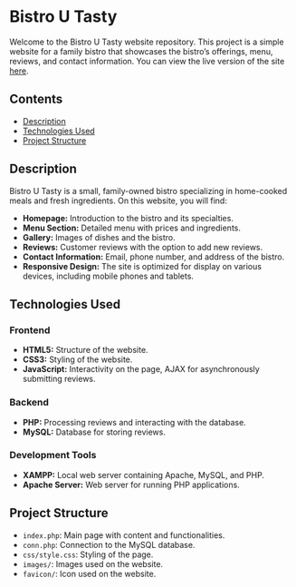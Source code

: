 # Bistro U Tasty

Welcome to the Bistro U Tasty website repository. This project is a simple website for a family bistro that showcases the bistro’s offerings, menu, reviews, and contact information. You can view the live version of the site [here](http://bistro.wz.cz).

## Contents

- [Description](#description)
- [Technologies Used](#technologies-used)
- [Project Structure](#project-structure)

## Description

Bistro U Tasty is a small, family-owned bistro specializing in home-cooked meals and fresh ingredients. On this website, you will find:

- **Homepage:** Introduction to the bistro and its specialties.
- **Menu Section:** Detailed menu with prices and ingredients.
- **Gallery:** Images of dishes and the bistro.
- **Reviews:** Customer reviews with the option to add new reviews.
- **Contact Information:** Email, phone number, and address of the bistro.
- **Responsive Design:** The site is optimized for display on various devices, including mobile phones and tablets.

## Technologies Used

### Frontend

- **HTML5:** Structure of the website.
- **CSS3:** Styling of the website.
- **JavaScript:** Interactivity on the page, AJAX for asynchronously submitting reviews.

### Backend

- **PHP:** Processing reviews and interacting with the database.
- **MySQL:** Database for storing reviews.

### Development Tools

- **XAMPP:** Local web server containing Apache, MySQL, and PHP.
- **Apache Server:** Web server for running PHP applications.

## Project Structure

- `index.php`: Main page with content and functionalities.
- `conn.php`: Connection to the MySQL database.
- `css/style.css`: Styling of the page.
- `images/`: Images used on the website.
- `favicon/`: Icon used on the website.
